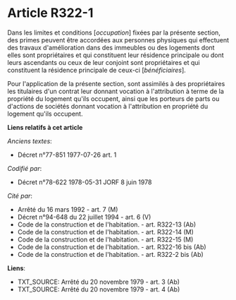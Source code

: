# Article R322-1

Dans les limites et conditions [*occupation*] fixées par la présente section, des primes peuvent être accordées aux personnes
physiques qui effectuent des travaux d'amélioration dans des immeubles ou des logements dont elles sont propriétaires et qui
constituent leur résidence principale ou dont leurs ascendants ou ceux de leur conjoint sont propriétaires et qui constituent
la résidence principale de ceux-ci [*bénéficiaires*].

Pour l'application de la présente section, sont assimilés à des propriétaires les titulaires d'un contrat leur donnant
vocation à l'attribution à terme de la propriété du logement qu'ils occupent, ainsi que les porteurs de parts ou d'actions de
sociétés donnant vocation à l'attribution en propriété du logement qu'ils occupent.

**Liens relatifs à cet article**

_Anciens textes_:

  - Décret n°77-851 1977-07-26 art. 1

_Codifié par_:

  - Décret n°78-622 1978-05-31 JORF 8 juin 1978

_Cité par_:

  - Arrêté du 16 mars 1992 - art. 7 (M)
  - Décret n°94-648 du 22 juillet 1994 - art. 6 (V)
  - Code de la construction et de l'habitation. - art. R322-13 (Ab)
  - Code de la construction et de l'habitation. - art. R322-14 (M)
  - Code de la construction et de l'habitation. - art. R322-15 (M)
  - Code de la construction et de l'habitation. - art. R322-16 bis (Ab)
  - Code de la construction et de l'habitation. - art. R322-2 bis (Ab)

**Liens**:

  - TXT_SOURCE: Arrêté du 20 novembre 1979 - art. 3 (Ab)
  - TXT_SOURCE: Arrêté du 20 novembre 1979 - art. 4 (Ab)
